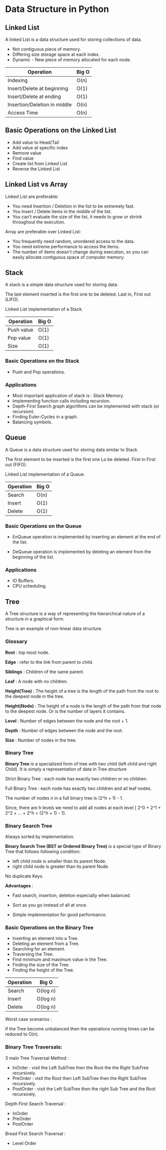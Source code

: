 # Data Structure in Python

## Linked List
A linked List is a data structure used for storing collections of data.

- Not contiguous piece of memory.
- Differing size storage space at each index.
- Dynamic - New piece of memory allocated for each node.

|Operation                   |Big O  |
|----------------------------|-------|
|Indexing                    |O(n)   |
|Insert/Delete at beginning  |O(1)   |
|Insert/Delete at ending     |O(1)   |
|Insertion/Deletion in middle|O(n)   |
|Access Time                 |O(n)   |

## Basic Operations on the Linked List

- Add value to Head/Tail
- Add value at specific index
- Remove value
- Find value
- Create list from Linked List
- Reverse the Linked List

## Linked List vs Array

Linked List are preferable:
- You need Insertion / Deletion in the list to be extremely fast.
- You Insert / Delete items in the middle of the list.
- You can’t evaluate the size of the list, it needs to grow
or shrink throughout the execution.

Array are preferable over Linked List:
- You frequently need random, unordered access to the data.
- You need extreme performance to access the items.
- The number of items doesn't change during execution, so you can easily allocate contiguous space of computer memory.

## Stack
A stack is a simple data structure used for storing data.

The last element inserted is the first one to be deleted. Last in, First out (LIFO).


Linked List implementation of a Stack.


|Operation                   |Big O  |
|----------------------------|-------|
|Push value                  |O(1)   |
|Pop value                   |O(1)   |
|Size                        |O(1)   |


### Basic Operations on the Stack

- Push and Pop operations.

### Applications

- Most important application of stack is : Stack Memory.
- Implementing function calls including recursion.
- Depth-First Search graph algorithms can be implemented with stack (or recursion).
- Finding Euler-Cycles in a graph.
- Balancing symbols.

## Queue

A Queue is a data structure used for storing data similar to Stack.

The first element to be inserted is the first one Lo be deleted. First in First
out (FIFO).

Linked List implementation of a Queue.

|Operation                   |Big O  |
|----------------------------|-------|
|Search                      |O(n)   |
|Insert                      |O(1)   |
|Delete                      |O(1)   |

### Basic Operations on the Queue

- EnQueue operation is implemented by inserting an element at the end of the list.

- DeQueue operation is implemented by deleting an element from the beginning of the list.

### Applications

- IO Buffers.
- CPU scheduling.

## Tree

A Tree structure is a way of representing the hierarchical nature of a structure in a graphical form.

Tree is an example of non-linear data structure.


### Glossary

__Root__ : top most node.

__Edge__ : refer to the link from parent to child.

__Siblings__ : Children of the same parent.

__Leaf__ : A node with no children.

__Height(Tree)__ : The height of a tree is the length of the path from the root to the deepest node in the tree.

__Height(Node)__ : The height of a node is the length of the path from that node to the deepest node. Or is the number of layers it contains.

__Level__ : Number of edges between the node and the root + 1.

__Depth__ : Number of edges between the node and the root.

__Size__ : Number of nodes in the tree.


### Binary Tree

__Binary Tree__ is a specialized form of tree with two child (left child and right Child). It is simply a representation of data in Tree structure


Strict Binary Tree : each node has exactly two children or no children.

Full Binary Tree : each node has exactly two children and all leaf nodes.

The number of nodes n in a full binary tree is (2^h + 1) - 1.

Since, there are h levels we need to add all nodes at each level [ 2^0 + 2^1 + 2^2 + ... + 2^h = (2^h + 1) - 1].

### Binary Search Tree

Always sorted by implementation.

__Binary Search Tree (BST or Ordered Binary Tree)__ is a special type of Binary Tree that follows following condition:

- left child node is smaller than its parent Node.
- right child node is greater than its parent Node.


No duplicate Keys.

__Advantages__ :

- Fast search, insertion, deletion especially when balanced.

- Sort as you go instead of all at once.

- Simple implementation for good performance.

### Basic Operations on the Binary Tree

- Inserting an element into a Tree.
- Deleting an element from a Tree.
- Searching for an element.
- Traversing the Tree.
- Find minimum and maximum value in the Tree.
- Finding the size of the Tree.
- Finding the height of the Tree.

|Operation                   |Big O    |
|----------------------------|---------|
|Search                      |O(log n) |
|Insert                      |O(log n) |
|Delete                      |O(log n) |

Worst case scenarios :

If the Tree become unbalanced then the operations running times can be reduced to O(n).


### Binary Tree Traversals:


3 main Tree Traversal Method :

- InOrder : visit the Left SubTree then the Root the the Right SubTree recursively.
- PreOrder : visit the Root then Left SubTree then the Right SubTree recursively.
- PostOrder : visit the Left SubTree then the right Sub Tree and the Root recursively.

Depth First Search Traversal :
- InOrder
- PreOrder
- PostOrder

Bread First Search Traversal :
- Level Order
